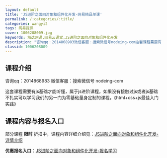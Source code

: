 ```yaml
---
layout: default
title: 'JS进阶之面向对象和组件化开发-网易精品单课'
permalink: /:categories/:title/
categories: wangyi2
tags: 网易提供
cover: 1006208009.jpg
keywords: 精选网课,网易云课堂,JS进阶之面向对象和组件化开发
description: "咨询qq：2014868983微信客服：搜索微信号nodeing-com这套课程需要有js基础才能听懂，属于js进阶课程，如果没有接触过js或者js基础不扎实可以学习我们的另一门为零基础量身"
classid: 1006208009
---
```


## 课程介绍

咨询qq：2014868983 
微信客服：搜索微信号 nodeing-com

这套课程需要有js基础才能听懂，属于js进阶课程，如果没有接触过js或者js基础不扎实可以学习我们的另一门为零基础量身定制的课程，《html+css+js最佳入门实践》

## 课程内容与报名入口

部分课程 **限时** 折扣中，课程内容详细介绍见：[JS进阶之面向对象和组件化开发-详情介绍](https://study.163.com/course/introduction/1006208009.htm?share=1&shareId=1025206652&utm_campaign=share&utm_medium=iphoneShare&utm_source=&utm_u=1025206652)

**优惠报名入口**：[JS进阶之面向对象和组件化开发-报名学习](https://study.163.com/course/introduction/1006208009.htm?share=1&shareId=1025206652&utm_campaign=share&utm_medium=iphoneShare&utm_source=&utm_u=1025206652)

